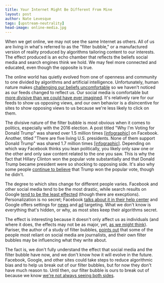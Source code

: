 ```yaml
---
title: Your Internet Might Be Different From Mine
layout: post
author: Nate Levesque
tags: [upstream-neutrality]
head-image: online-media.jpg
---
```


When we get online, we may not see the same Internet as others. All of us are living in what's referred to as the "filter bubble," or a manufactured version of reality produced by algorithms tailoring content to our interests. The effect produced is an echo chamber that reflects the beliefs social media and search engines think we hold. We may feel more connected and educated, even though the opposite is true.

The online world has quietly evolved from one of openness and community to one divided by algorithms and artificial intelligence. Unfortunately, human nature makes [challenging our beliefs uncomfortable](https://www.vox.com/science-and-health/2016/12/28/14088992/brain-study-change-minds) so we haven't noticed as our feeds changed to reflect us. Our social media is comfortable but [more divisive than we could have ever imagined](https://www.alternet.org/culture/digital-divide-american-politics). It's relatively rare for our feeds to show us opposing views, and our own behavior is a disincentive for sites to show opposing views to us because we're less likely to click on them.

The divisive nature of the filter bubble is most obvious when it comes to politics, especially with the 2016 election. A post titled "Why I'm Voting for Donald Trump" was shared over 1.5 million times [[infographic]](https://www.wired.com/2016/11/filter-bubble-destroying-democracy/) on Facebook. Another, titled "There are five living U.S. presidents. None of them support Donald Trump" was shared 1.7 million times [[infographic]](https://www.wired.com/2016/11/filter-bubble-destroying-democracy/). Depending on which way Facebook thinks you lean politically, you likely only saw one or the other and only saw content related to the one you saw. This is why the fact that Hillary Clinton won the popular vote substantially and that Donald Trump became president were so shocking to opposing side. It's also why some people [continue to believe](http://www.businessinsider.com/poll-trump-popular-vote-republicans-hillary-clinton-2016-12) that Trump won the popular vote, though he didn't.

The degree to which sites change for different people varies. Facebook and other social media tend to be the most drastic, while search results on Google [tend to be the least effected](http://www.niemanlab.org/2017/08/are-your-google-search-results-another-kind-of-filter-bubble-the-answer-seems-to-be-kind-of/) (though there are execptions). Personalization is no secret; Facebook [talks about it in their help center](https://www.facebook.com/help/166738576721085?helpref=uf_permalink) and Google offers settings for [news](https://support.google.com/news/answer/1146405?co=GENIE.Platform%3DDesktop&hl=en) and [ad](https://support.google.com/ads/answer/2662922?hl=en) targeting. What we don't know is everything that's hidden, or why, as most sites keep their algorithms secret.

The effect is interesting because it doesn't only affect us as individuals (and where it does, the effects may not be as major, yet, [as we might think](http://www.slate.com/articles/technology/technology/2017/04/filter_bubbles_revisited_the_internet_may_not_be_driving_political_polarization.html)). Pariser, the author of a study of filter bubbles, [points out](http://www.slate.com/articles/technology/technology/2017/04/filter_bubbles_revisited_the_internet_may_not_be_driving_political_polarization.html) that some of the people most reliant on social media are journalists, and their own filter bubbles may be influencing what they write about.

The fact is, we don't fully understand the effect that social media and the filter bubble have now, and we don't know how it will evolve in the future. Facebook, Google, and other sites could take steps to reduce algorithmic bias and to help us break out of our filter bubbles, but for now they don't have much reason to. Until then, our filter bubble is ours to break out of because we know [we're not always seeing both sides](https://qz.com/896000/a-complete-guide-to-seeing-beyond-your-cozy-filter-bubble/).
